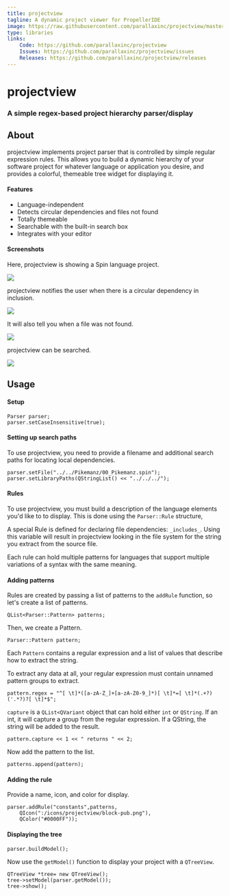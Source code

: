 ```yaml
---
title: projectview
tagline: A dynamic project viewer for PropellerIDE
image: https://raw.githubusercontent.com/parallaxinc/projectview/master/screenshots/search.png
type: libraries
links:
    Code: https://github.com/parallaxinc/projectview
    Issues: https://github.com/parallaxinc/projectview/issues
    Releases: https://github.com/parallaxinc/projectview/releases
---
```

# projectview

### A simple regex-based project hierarchy parser/display

## About

projectview implements project parser that is controlled by simple regular expression rules. This allows you to build a dynamic hierarchy of your software project for whatever language or application you desire, and provides a colorful, themeable tree widget for displaying it.

#### Features

* Language-independent
* Detects circular dependencies and files not found
* Totally themeable
* Searchable with the built-in search box
* Integrates with your editor

#### Screenshots

Here, projectview is showing a Spin language project.

![](https://github.com/parallaxinc/projectview/raw/master/https://raw.githubusercontent.com/parallaxinc/projectview/master/screenshots/projectview.png)

projectview notifies the user when there is a circular dependency in inclusion.

![](https://github.com/parallaxinc/projectview/raw/master/https://raw.githubusercontent.com/parallaxinc/projectview/master/screenshots/circular.png)

It will also tell you when a file was not found.

![](https://github.com/parallaxinc/projectview/raw/master/https://raw.githubusercontent.com/parallaxinc/projectview/master/screenshots/notfound.png)

projectview can be searched.

![](https://github.com/parallaxinc/projectview/raw/master/https://raw.githubusercontent.com/parallaxinc/projectview/master/screenshots/search.png)

## Usage

#### Setup

    Parser parser;
    parser.setCaseInsensitive(true);

#### Setting up search paths

To use projectview, you need to provide a filename and
additional search paths for locating local dependencies.

    parser.setFile("../../Pikemanz/00_Pikemanz.spin");
    parser.setLibraryPaths(QStringList() << "../../../");

#### Rules

To use projectview, you must build a description of the
language elements you'd like to to display. This is done using the
`Parser::Rule` structure,

A special Rule is defined for declaring file dependencies: `_includes_`.
Using this variable will result in projectview looking in the file system
for the string you extract from the source file.

Each rule can hold multiple patterns for languages that support multiple
variations of a syntax with the same meaning.

#### Adding patterns

Rules are created by passing a list of patterns to the `addRule` function,
so let's create a list of patterns.

    QList<Parser::Pattern> patterns;

Then, we create a Pattern.

    Parser::Pattern pattern;

Each `Pattern` contains a regular expression and a list
of values that describe how to extract the string.

To extract any data at all, your regular expression must contain
unnamed pattern groups to extract.

    pattern.regex = "^[ \t]*([a-zA-Z_]+[a-zA-Z0-9_]*)[ \t]*=[ \t]*(.+?)('.*?)?[ \t]*$";

`capture` is a `QList<QVariant` object that can hold either `int` or
`QString`. If an int, it will capture a group from the regular expression. If
a QString, the string will be added to the result.

    pattern.capture << 1 << " returns " << 2;

Now add the pattern to the list.

    patterns.append(pattern);

#### Adding the rule

Provide a name, icon, and color for display.

    parser.addRule("constants",patterns,
        QIcon(":/icons/projectview/block-pub.png"),
        QColor("#0000FF"));

#### Displaying the tree

    parser.buildModel();
    
Now use the `getModel()` function to display your project with a 
`QTreeView`.

    QTreeView *tree= new QTreeView();
    tree->setModel(parser.getModel());
    tree->show();

